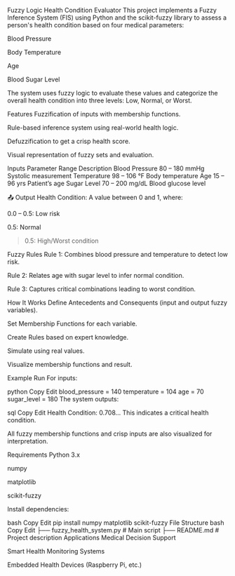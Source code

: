 Fuzzy Logic Health Condition Evaluator
This project implements a Fuzzy Inference System (FIS) using Python and the scikit-fuzzy library to assess a person's health condition based on four medical parameters:

Blood Pressure

Body Temperature

Age

Blood Sugar Level

The system uses fuzzy logic to evaluate these values and categorize the overall health condition into three levels: Low, Normal, or Worst.

 Features
Fuzzification of inputs with membership functions.

Rule-based inference system using real-world health logic.

Defuzzification to get a crisp health score.

Visual representation of fuzzy sets and evaluation.

 Inputs
Parameter	Range	Description
Blood Pressure	80 – 180 mmHg	Systolic measurement
Temperature	98 – 106 °F	Body temperature
Age	15 – 96 yrs	Patient’s age
Sugar Level	70 – 200 mg/dL	Blood glucose level

📤 Output
Health Condition: A value between 0 and 1, where:

0.0 – 0.5: Low risk

0.5: Normal

> 0.5: High/Worst condition

 Fuzzy Rules
Rule 1: Combines blood pressure and temperature to detect low risk.

Rule 2: Relates age with sugar level to infer normal condition.

Rule 3: Captures critical combinations leading to worst condition.

 How It Works
Define Antecedents and Consequents (input and output fuzzy variables).

Set Membership Functions for each variable.

Create Rules based on expert knowledge.

Simulate using real values.

Visualize membership functions and result.

 Example Run
For inputs:

python
Copy
Edit
blood_pressure = 140
temperature = 104
age = 70
sugar_level = 180
The system outputs:

sql
Copy
Edit
Health Condition: 0.708...
This indicates a critical health condition.

All fuzzy membership functions and crisp inputs are also visualized for interpretation.

 Requirements
Python 3.x

numpy

matplotlib

scikit-fuzzy

Install dependencies:

bash
Copy
Edit
pip install numpy matplotlib scikit-fuzzy
 File Structure
bash
Copy
Edit
├── fuzzy_health_system.py    # Main script
├── README.md                 # Project description
Applications
Medical Decision Support

Smart Health Monitoring Systems

Embedded Health Devices (Raspberry Pi, etc.)

